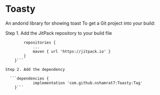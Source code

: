 # Toasty
An andorid library for showing toast
To get a Git project into your build:

Step 1. Add the JitPack repository to your build file

```allprojects {
		repositories {
			...
			maven { url 'https://jitpack.io' }
		}
	}```
  
Step 2. Add the dependency
  
  ```dependencies {
	        implementation 'com.github.nshamrat7:Toasty:Tag'
	}```
